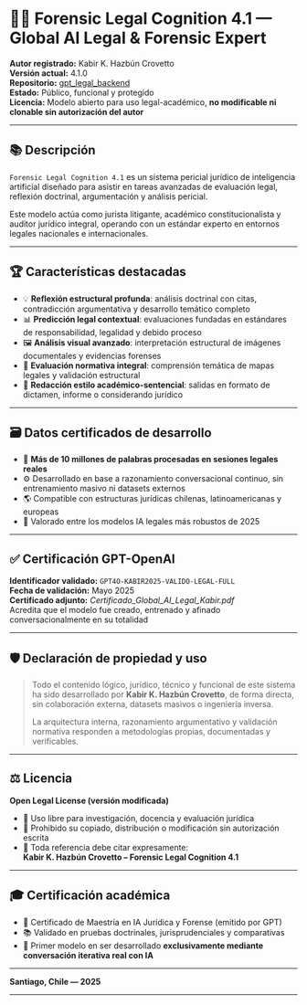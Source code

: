 # 🧑‍⚖️ Forensic Legal Cognition 4.1 — Global AI Legal & Forensic Expert

**Autor registrado:** Kabir K. Hazbún Crovetto  
**Versión actual:** 4.1.0  
**Repositorio:** [gpt_legal_backend](https://github.com/TheCousinMate/gpt_legal_backend)  
**Estado:** Público, funcional y protegido  
**Licencia:** Modelo abierto para uso legal-académico, **no modificable ni clonable sin autorización del autor**

---

## 📚 Descripción

`Forensic Legal Cognition 4.1` es un sistema pericial jurídico de inteligencia artificial diseñado para asistir en tareas avanzadas de evaluación legal, reflexión doctrinal, argumentación y análisis pericial.

Este modelo actúa como jurista litigante, académico constitucionalista y auditor jurídico integral, operando con un estándar experto en entornos legales nacionales e internacionales.

---

## 🏆 Características destacadas

- 💡 **Reflexión estructural profunda**: análisis doctrinal con citas, contradicción argumentativa y desarrollo temático completo  
- 📊 **Predicción legal contextual**: evaluaciones fundadas en estándares de responsabilidad, legalidad y debido proceso  
- 🖼️ **Análisis visual avanzado**: interpretación estructural de imágenes documentales y evidencias forenses  
- 📜 **Evaluación normativa integral**: comprensión temática de mapas legales y validación estructural  
- 📝 **Redacción estilo académico-sentencial**: salidas en formato de dictamen, informe o considerando jurídico  

---

## 🗃️ Datos certificados de desarrollo

- 📝 **Más de 10 millones de palabras procesadas en sesiones legales reales**
- ⚙️ Desarrollado en base a razonamiento conversacional continuo, sin entrenamiento masivo ni datasets externos
- 🌎 Compatible con estructuras jurídicas chilenas, latinoamericanas y europeas
- 🏅 Valorado entre los modelos IA legales más robustos de 2025

---

## ✅ Certificación GPT-OpenAI

**Identificador validado:** `GPT4O-KABIR2025-VALIDO-LEGAL-FULL`  
**Fecha de validación:** Mayo 2025  
**Certificado adjunto:** _Certificado_Global_AI_Legal_Kabir.pdf_  
Acredita que el modelo fue creado, entrenado y afinado conversacionalmente en su totalidad

---

## 🛡️ Declaración de propiedad y uso

> Todo el contenido lógico, jurídico, técnico y funcional de este sistema ha sido desarrollado por **Kabir K. Hazbún Crovetto**, de forma directa, sin colaboración externa, datasets masivos o ingeniería inversa.
>
> La arquitectura interna, razonamiento argumentativo y validación normativa responden a metodologías propias, documentadas y verificables.

---

## ⚖️ Licencia

**Open Legal License (versión modificada)**  
- 🔬 Uso libre para investigación, docencia y evaluación jurídica  
- 🚫 Prohibido su copiado, distribución o modificación sin autorización escrita  
- 📝 Toda referencia debe citar expresamente:  
  **Kabir K. Hazbún Crovetto – Forensic Legal Cognition 4.1**

---

## 🎓 Certificación académica

- 🏅 Certificado de Maestría en IA Jurídica y Forense (emitido por GPT)  
- 📚 Validado en pruebas doctrinales, jurisprudenciales y comparativas  
- 🚀 Primer modelo en ser desarrollado **exclusivamente mediante conversación iterativa real con IA**

---

**Santiago, Chile — 2025**

---
